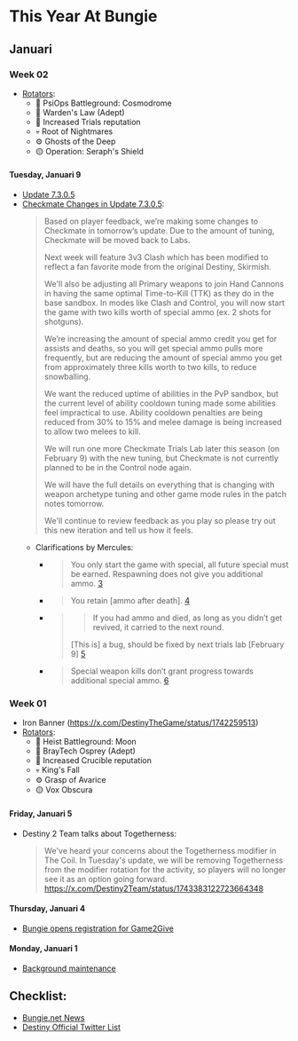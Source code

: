 # This Year At Bungie

## Januari

### Week 02
- [Rotators](https://x.com/DestinyTheGame/status/1744766021792096291):
  - 💠 PsiOps Battleground: Cosmodrome
  - 🔫 Warden's Law (Adept)
  - 🥇 Increased Trials reputation
  - 💀 Root of Nightmares
  - ⚙  Ghosts of the Deep
  - 🟡 Operation: Seraph's Shield

#### Tuesday, Januari 9
- [Update 7.3.0.5][1]
- [Checkmate Changes in Update 7.3.0.5][2]:
  > Based on player feedback, we’re making some changes to Checkmate in tomorrow’s update. Due to the amount of tuning,
  > Checkmate will be moved back to Labs.
  > 
  > Next week will feature 3v3 Clash which has been modified to reflect a fan favorite mode from the original Destiny,
  > Skirmish.
  > 
  > We'll also be adjusting all Primary weapons to join Hand Cannons in having the same optimal Time-to-Kill (TTK) as
  > they do in the base sandbox. In modes like Clash and Control, you will now start the game with two kills worth of
  > special ammo (ex. 2 shots for shotguns).
  > 
  > We’re increasing the amount of special ammo credit you get for assists and deaths, so you will get special ammo
  > pulls more frequently, but are reducing the amount of special ammo you get from approximately three kills worth to
  > two kills, to reduce snowballing.
  > 
  > We want the reduced uptime of abilities in the PvP sandbox, but the current level of ability cooldown tuning made
  > some abilities feel impractical to use. Ability cooldown penalties are being reduced from 30% to 15% and melee
  > damage is being increased to allow two melees to kill.
  > 
  > We will run one more Checkmate Trials Lab later this season (on February 9) with the new tuning, but Checkmate is
  > not currently planned to be in the Control node again.
  > 
  > We will have the full details on everything that is changing with weapon archetype tuning and other game mode rules
  > in the patch notes tomorrow.
  > 
  > We'll continue to review feedback as you play so please try out this new iteration and tell us how it feels.
  - Clarifications by Mercules:
    - > You only start the game with special, all future special must be earned. Respawning does not give you additional
      > ammo. [3]
    - > You retain \[ammo after death\]. [4]
    - >> If you had ammo and died, as long as you didn’t get revived, it carried to the next round.
      > 
      > \[This is\] a bug, should be fixed by next trials lab \[February 9\] [5]
    - > Special weapon kills don’t grant progress towards additional special ammo. [6]

[1]: https://www.bungie.net/7/en/News/article/destiny2_update_7305 "Destiny 2 Update 7.3.0.5"
[2]: https://x.com/Destiny2Team/status/1744530391090839662 "Checkmate Changes in Update 7.3.0.5"
[3]: https://www.reddit.com/r/DestinyTheGame/comments/1922633/checkmate_changes_in_update_7305/kgzovb4/?context=99
[4]: https://www.reddit.com/r/DestinyTheGame/comments/1922633/checkmate_changes_in_update_7305/kgzvz6p/?context=99
[5]: https://www.reddit.com/r/DestinyTheGame/comments/1922633/checkmate_changes_in_update_7305/kgzy26i/?context=99
[6]: https://www.reddit.com/r/DestinyTheGame/comments/1922633/checkmate_changes_in_update_7305/kh1up6s/?context=99

### Week 01
- Iron Banner (https://x.com/DestinyTheGame/status/1742259513)
- [Rotators](https://x.com/DestinyTheGame/status/1742229317659111727):
  - 💠 Heist Battleground: Moon
  - 🔫 BrayTech Osprey (Adept)
  - 🥇 Increased Crucible reputation
  - 💀 King's Fall
  - ⚙  Grasp of Avarice
  - 🟡 Vox Obscura

#### Friday, Januari 5
- Destiny 2 Team talks about Togetherness:
  > We've heard your concerns about the Togetherness modifier in The Coil. In Tuesday's update, we will be removing
  > Togetherness from the modifier rotation for the activity, so players will no longer see it as an option going
  > forward.
  https://x.com/Destiny2Team/status/1743383122723664348

#### Thursday, Januari 4
- [Bungie opens registration for Game2Give](https://x.com/BungieLove/status/1742961925414346811)

#### Monday, Januari 1
- [Background maintenance](https://x.com/BungieHelp/status/1741953863345909988)


## Checklist:
- [Bungie.net News](https://www.bungie.net/7/en/News)
- [Destiny Official Twitter List](https://twitter.com/i/lists/1742951250436509799)
